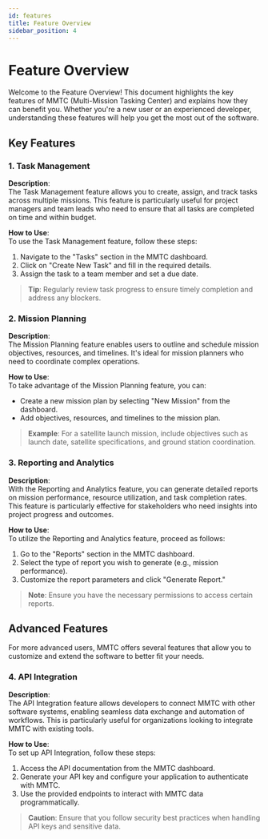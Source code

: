 ```yaml
---
id: features
title: Feature Overview
sidebar_position: 4
---
```


# Feature Overview

Welcome to the Feature Overview! This document highlights the key features of MMTC (Multi-Mission Tasking Center) and explains how they can benefit you. Whether you're a new user or an experienced developer, understanding these features will help you get the most out of the software.

## Key Features

### 1. Task Management

**Description**:  
The Task Management feature allows you to create, assign, and track tasks across multiple missions. This feature is particularly useful for project managers and team leads who need to ensure that all tasks are completed on time and within budget.

**How to Use**:  
To use the Task Management feature, follow these steps:

1. Navigate to the "Tasks" section in the MMTC dashboard.
2. Click on "Create New Task" and fill in the required details.
3. Assign the task to a team member and set a due date.

> **Tip**: Regularly review task progress to ensure timely completion and address any blockers.

### 2. Mission Planning

**Description**:  
The Mission Planning feature enables users to outline and schedule mission objectives, resources, and timelines. It's ideal for mission planners who need to coordinate complex operations.

**How to Use**:  
To take advantage of the Mission Planning feature, you can:

- Create a new mission plan by selecting "New Mission" from the dashboard.
- Add objectives, resources, and timelines to the mission plan.

> **Example**: For a satellite launch mission, include objectives such as launch date, satellite specifications, and ground station coordination.

### 3. Reporting and Analytics

**Description**:  
With the Reporting and Analytics feature, you can generate detailed reports on mission performance, resource utilization, and task completion rates. This feature is particularly effective for stakeholders who need insights into project progress and outcomes.

**How to Use**:  
To utilize the Reporting and Analytics feature, proceed as follows:

1. Go to the "Reports" section in the MMTC dashboard.
2. Select the type of report you wish to generate (e.g., mission performance).
3. Customize the report parameters and click "Generate Report."

> **Note**: Ensure you have the necessary permissions to access certain reports.

## Advanced Features

For more advanced users, MMTC offers several features that allow you to customize and extend the software to better fit your needs.

### 4. API Integration

**Description**:  
The API Integration feature allows developers to connect MMTC with other software systems, enabling seamless data exchange and automation of workflows. This is particularly useful for organizations looking to integrate MMTC with existing tools.

**How to Use**:  
To set up API Integration, follow these steps:

1. Access the API documentation from the MMTC dashboard.
2. Generate your API key and configure your application to authenticate with MMTC.
3. Use the provided endpoints to interact with MMTC data programmatically.

> **Caution**: Ensure that you follow security best practices when handling API keys and sensitive data.